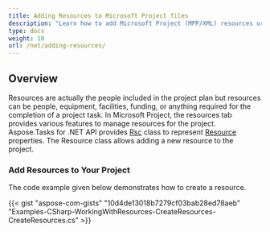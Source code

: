 ```yaml
---
title: Adding Resources to Microsoft Project files
description: "Learn how to add Microsoft Project (MPP/XML) resources using Aspose.Tasks for .NET."
type: docs
weight: 10
url: /net/adding-resources/
---
```


## **Overview**
Resources are actually the people included in the project plan but resources can be people, equipment, facilities, funding, or anything required for the completion of a project task. In Microsoft Project, the resources tab provides various features to manage resources for the project. Aspose.Tasks for .NET API provides [Rsc](https://apireference.aspose.com/tasks/net/aspose.tasks/rsc) class to represent [Resource](https://apireference.aspose.com/tasks/net/aspose.tasks/resource) properties. The Resource class allows adding a new resource to the project. 

### **Add Resources to Your Project**
The code example given below demonstrates how to create a resource.

{{< gist "aspose-com-gists" "10d4de13018b7279cf03bab28ed78aeb" "Examples-CSharp-WorkingWithResources-CreateResources-CreateResources.cs" >}}
